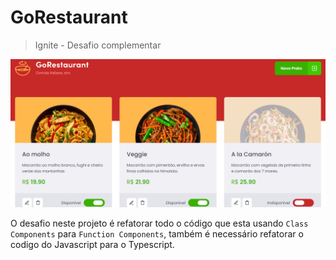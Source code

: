 # GoRestaurant

> Ignite - Desafio complementar

<p align="center">
  <img src="./.github/showcase.png" width="750" alt="GoRestaurant">
</p>

O desafio neste projeto é refatorar todo o código que esta usando `Class Components` para `Function Components`, também é necessário refatorar o codigo do Javascript para o Typescript.
